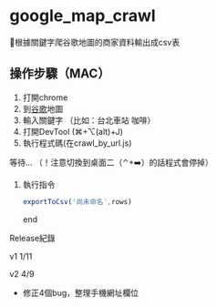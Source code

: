 # google_map_crawl
根據關鍵字爬谷歌地圖的商家資料輸出成csv表

## 操作步驟（MAC）

1. 打開chrome
2. 到[谷歌](https://www.google.com.tw/maps?hl=zh-TW&tab=rl)地圖
3. 輸入關鍵字 （比如：台北車站 咖啡）
4. 打開DevTool (⌘+⌥(alt)+J)
5. 執行程式碼(在crawl_by_url.js)

等待... （！注意切換到桌面二（⌃+➡️）的話程式會停掉）

1. 執行指令

   ```javascript
   exportToCsv('尚未命名',rows)
   ```

   end

Release紀錄

v1 1/11

v2 4/9

- 修正4個bug，整理手機網址欄位



